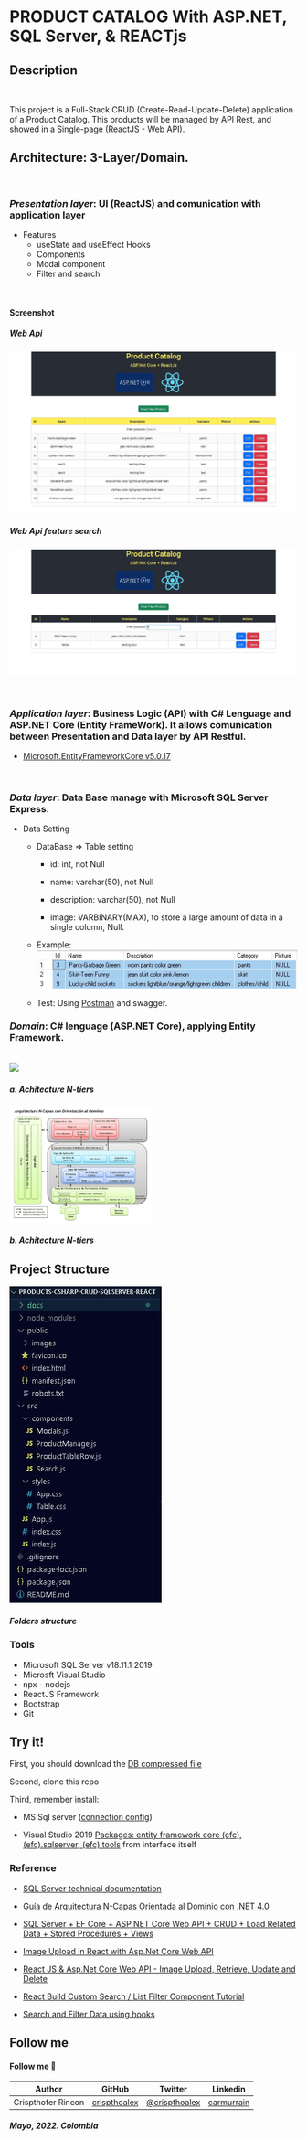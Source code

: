 # PRODUCT CATALOG With ASP.NET, SQL Server, & REACTjs

## Description
<br>

This project is a Full-Stack CRUD (Create-Read-Update-Delete) application of a Product Catalog. This products will be managed by API Rest, and showed in a Single-page (ReactJS - Web API).

## Architecture: 3-Layer/Domain.
<br>

### *Presentation layer*: UI (ReactJS) and comunication with application layer

 + Features
	+ useState and useEffect Hooks
	+ Components
 	+ Modal component
	+ Filter and search
<br>

#### Screenshot

##### Web Api
![](./public/images/webapiscreenshoot00.JPG)

##### Web Api feature search
![](./public/images/webapiscreenshoot01.JPG)

<br>

### *Application layer*: Business Logic (API) with C# Lenguage and ASP.NET Core (Entity FrameWork). It allows comunication between Presentation and Data layer by API Restful.


+ [Microsoft.EntityFrameworkCore v5.0.17](https://www.nuget.org/packages/Microsoft.EntityFrameworkCore/)
<br>

### *Data layer*: Data Base manage with Microsoft SQL Server Express.

+ Data Setting

	+ DataBase => Table setting

		+ id: int, not Null

		+ name: varchar(50), not Null

		+ description: varchar(50), not Null

		+ image: VARBINARY(MAX), to store a large amount of data in a single column, Null.

	+ Example:
		![](./public/images/dbscreenshoot00.JPG)

			
	+ Test: Using [Postman](https://www.postman.com/) and swagger.


### *Domain*: C# lenguage (ASP.NET Core), applying Entity Framework.
<br/>

<img src="https://www.brcline.com/wp-content/uploads/2022/01/software-architecture-n-tier-application.png" width=200px>

##### a. Achitecture N-tiers

<img src="./public/images/n-tiers_architecture02.JPG" width=250px>

##### b. Achitecture N-tiers


## Project Structure

![](./public/images/folderstructure01.JPG)

##### Folders structure


### Tools

* Microsoft SQL Server v18.11.1 2019
* Microsft Visual Studio
* npx - nodejs
* ReactJS Framework
* Bootstrap
* Git


## Try it!

First, you should download the [DB compressed file](managerdb_sqlserver.zip)

Second, clone this repo

Third, remember install:

+ MS Sql server ([connection config](https://youtu.be/ORVShW0Yjaw?t=161))

+ Visual Studio 2019 [Packages: entity framework core (efc), (efc).sqlserver, (efc).tools](https://www.nuget.org) from interface itself

### Reference

+ [SQL Server technical documentation](https://docs.microsoft.com/en-us/sql/sql-server/?view=sql-server-ver15)

+ [Guía de Arquitectura N-Capas
Orientada al Dominio con .NET 4.0](https://www.google.com/url?sa=t&rct=j&q=&esrc=s&source=web&cd=&cad=rja&uact=8&ved=2ahUKEwi46PbMuvz3AhVATTABHSWJAYIQFnoECCEQAQ&url=https%3A%2F%2Fresultadoslab.husi.org.co%2Fresources%2Fguia.pdf&usg=AOvVaw0Ib2h-KwgGBH0aJ1Ur95_2)

+ [SQL Server + EF Core + ASP.NET Core Web API + CRUD + Load Related Data + Stored Procedures + Views](https://www.youtube.com/watch?v=DoYmpAPoixI)

+ [Image Upload in React with Asp.Net Core Web API](https://youtu.be/ORVShW0Yjaw)

+ [React JS & Asp.Net Core Web API - Image Upload, Retrieve, Update and Delete](https://www.youtube.com/watch?v=jSO5KJLd5Qk)

+ [React Build Custom Search / List Filter Component Tutorial](https://www.positronx.io/react-build-custom-search-list-filter-component-tutorial/)

+ [Search and Filter Data using hooks](https://catalins.tech/search-and-filter-data-in-react-using-hooks)



## Follow me

#### **Follow me** 💬

| **Author** | **GitHub** | **Twitter** | **Linkedin** |
| :---: | :---: | :---: | :---: |
| Crispthofer Rincon | [crispthoalex](https://github.com/crispthoalex) | [@crispthoalex](https://twitter.com/crispthoalex) | [carmurrain](https://www.linkedin.com/in/carmurrain) |



##### Mayo, 2022. Colombia